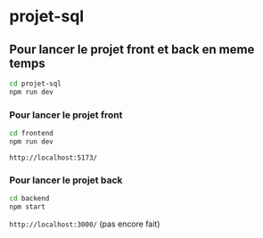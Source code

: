﻿# projet-sql

## Pour lancer le projet front et back en meme temps
```bash
cd projet-sql
npm run dev
```

### Pour lancer le projet front
```bash
cd frontend
npm run dev
```
`http://localhost:5173/`

### Pour lancer le projet back
```bash
cd backend
npm start
```
`http://localhost:3000/` (pas encore fait)
